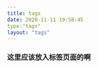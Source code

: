 ```yaml
---
title: tags
date: 2020-11-11 19:58:45
type:"tags"
layout: "tags"
---
```


###                            这里应该放入标签页面的啊
